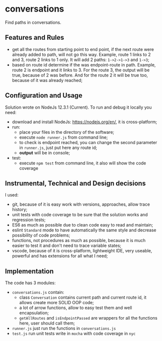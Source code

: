 # conversations

Find paths in conversations.

## Features and Rules

* get all the routes from starting point to end point, if the next route were already added to path, will not go this way. Example, route 1 links to 2 and 3, route 2 links to 1 only. It will add 2 paths: `1->2->1->3` and `1->3`;
* based on route id determine if the was endpoint-route in path. Example, route 2 is endpoint and it links to 3. For the route 3, the output will be true, because of 2 was before. And for the route 2 it will be true too, because of it was already reached;

## Configuration and Usage

Solution wrote on NodeJs 12.3.1 (Current). To run and debug it locally you need:

* download and install NodeJs: <https://nodejs.org/en/>, it is cross-platform;
* run:
  * place your files in the directory of the software;
  * execute `node runner.js` from command line;
  * to check is endpoint reached, you can change the second parameter in `runner.js`, just put here any route id;
  * **output** will be in console;
* test:
  * execute `npm test` from command line, it also will show the code coverage

## Instrumental, Technical and Design decisions

I used:

* git, because of it is easy work with versions, approaches, allow trace history;
* unit tests with code coverage to be sure that the solution works and regression tests;
* ES6 as much as possible due to clean code easy to read and maintain;
* eslint `Standard` mode to have automatically the same style and decrease possibility of code problems;
* functions, not procedures as much as possible, because it is much easier to test it and don't need to trace variable states;
* vscode, because of it is cross-platform, lightweight IDE, very useable, powerful and has extensions for all what I need;

## Implementation

The code has 3 modules:

* `conversations.js` contain:
  * class `Conversation` contains current path and current route id, it allows create more SOLID OOP code;
  * a lot of arrow functions, allow to easy test them and well encapsulation;
  * `getAllRoutes` and `isEndpointPassed` are wrappers for all the functions here, user should call them;
* `runner.js` just run the functions in `conversations.js`
* `test.js` run unit tests write in `mocha` with code coverage in `nyc`
